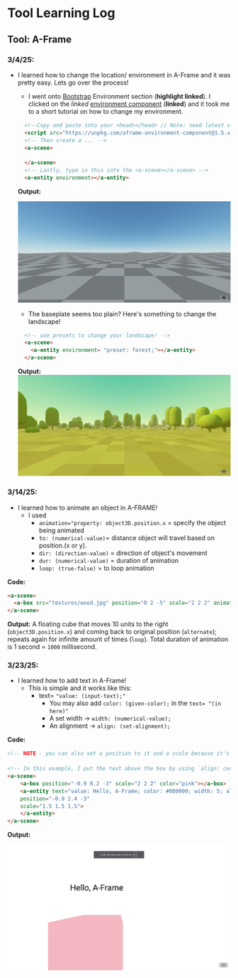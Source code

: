 # Tool Learning Log

## Tool: **A-Frame**

### 3/4/25:
* I learned how to change the location/ environment in A-Frame and it was pretty easy. Lets go over the process!
  * I went onto [Bootstrap](https://aframe.io/docs/1.7.0/guides/building-a-basic-scene.html#:~:text=The%20environment%20component%20procedurally%20generates%20a%20variety%20of%20entire%20environments%20for%20us%20with%20a%20single%20line%20of%20HTML.) Environment section (**highlight linked**). I clicked on the *linked* [environment component](https://github.com/supermedium/aframe-environment-component/) (**linked**) and it took me to a short tutorial on how to change my environment.
  ``` html
    <!--Copy and paste into your <head></head> // Note: need latest version of A-Frame-->
    <script src="https://unpkg.com/aframe-environment-component@1.5.x/dist/aframe-environment-component.min.js"></script>
    <!-- Then create a ... -->
    <a-scene>

    </a-scene>
    <!-- Lastly, type in this into the <a-scene></a-scene> -->
    <a-entity environment></a-entity>
  ```
  **Output:**

  ![alt text](image-holder/baseplate.png)

  * The baseplate seems too plain? Here's something to change the landscape!

  ``` html
    <!-- use presets to change your landscape! -->
    <a-scene>
      <a-entity environment= "preset: forest;"></a-entity>
    </a-scene>
  ```
  **Output:**
  ![alt text](image-holder/forest.png)

### 3/14/25:
* I learned how to animate an object in A-FRAME!
  * I used
    * `animation="property: object3D.position.x` = specify the object being animated
    * `to: (numerical-value)`= distance object will travel based on position.(x or y).
    * `dir: (direction-value)` = direction of object's movement
    * `dur: (numerical-value)` = duration of animation
    * `loop: (true-false)` = to loop animation

**Code:**

``` html
<a-scene>
  <a-box src="textures/wood.jpg" position="0 2 -5" scale="2 2 2" animation="property: object3D.position.x; to: 10; dir: alternate; dur: 1000; loop: true;"><a-box>
</a-scene>
```

**Output:** A floating cube that moves 10 units to the right (`object3D.position.x`) and coming back to original position (`alternate`); repeats again for infinite amount of times (`loop`). Total duration of animation is 1 second = `1000` millisecond.

### 3/23/25:
* I learned how to add text in A-Frame!
  * This is simple and it works like this:
    * text= `"value: (input-text);"`
      * You may also add `color: (given-color);` in the `text= "(in here)"`
      * A set width -> `width: (numerical-value);`
      * An alignment -> `align: (set-alignment);`

**Code:**
``` html
<!-- NOTE - you can also set a position to it and a scale because it's an <a-entity> -->

<!-- In this example, I put the text above the box by using `align: center` and setting their x and z position the same while the text has a higher y value (to put it above).-->
<a-scene>
    <a-box position="-0.9 0.2 -3" scale="2 2 2" color="pink"></a-box>
    <a-entity text="value: Hello, A-Frame; color: #000000; width: 5; align: center"
    position="-0.9 2.4 -3"
    scale="1.5 1.5 1.5">
    </a-entity>
</a-scene>
```

**Output:**

![alt text](image-holder/add-text.png)



<!--
* Links you used today (websites, videos, etc)
* Things you tried, progress you made, etc
* Challenges, a-ha moments, etc
* Questions you still have
* What you're going to try next
-->
